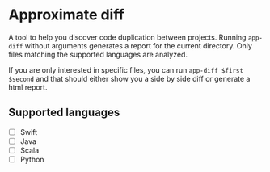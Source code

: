 # Approximate diff

A tool to help you discover code duplication between projects.  Running
`app-diff` without arguments generates a report for the current directory. Only
files matching the supported languages are analyzed.

If you are only interested in specific files, you can run `app-diff $first
$second` and that should either show you a side by side diff or generate a html
report.


## Supported languages

- [ ] Swift
- [ ] Java
- [ ] Scala
- [ ] Python
